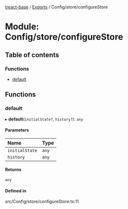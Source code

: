 [treact-base](../README.md) / [Exports](../modules.md) / Config/store/configureStore

# Module: Config/store/configureStore

## Table of contents

### Functions

- [default](Config_store_configureStore.md#default)

## Functions

### default

▸ **default**(`initialState?`, `history?`): `any`

#### Parameters

| Name | Type |
| :------ | :------ |
| `initialState` | `any` |
| `history` | `any` |

#### Returns

`any`

#### Defined in

src/Config/store/configureStore.ts:11
